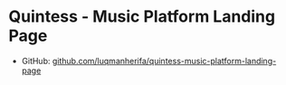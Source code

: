 # Quintess - Music Platform Landing Page

- GitHub: [github.com/luqmanherifa/quintess-music-platform-landing-page](https://github.com/luqmanherifa/quintess-music-platform-landing-page)
